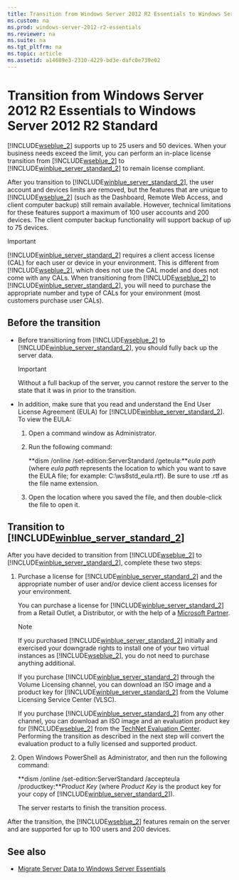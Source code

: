 ```yaml
---
title: Transition from Windows Server 2012 R2 Essentials to Windows Server 2012 R2 Standard
ms.custom: na
ms.prod: windows-server-2012-r2-essentials
ms.reviewer: na
ms.suite: na
ms.tgt_pltfrm: na
ms.topic: article
ms.assetid: a14689e3-2310-4229-bd3e-dafc0e739e02
---
```

# Transition from Windows Server 2012 R2 Essentials to Windows Server 2012 R2 Standard
[!INCLUDE[wseblue_2](../Token/wseblue_2_md.md)] supports up to 25 users and 50 devices. When your business needs exceed the limit, you can perform an in\-place license transition from [!INCLUDE[wseblue_2](../Token/wseblue_2_md.md)] to [!INCLUDE[winblue_server_standard_2](../Token/winblue_server_standard_2_md.md)] to remain license compliant.  
  
After you transition to [!INCLUDE[winblue_server_standard_2](../Token/winblue_server_standard_2_md.md)], the user account and devices limits are removed, but the features that are unique to [!INCLUDE[wseblue_2](../Token/wseblue_2_md.md)] \(such as the Dashboard, Remote Web Access, and client computer backup\) still remain available. However, technical limitations for these features support a maximum of 100 user accounts and 200 devices. The client computer backup functionality will support backup of up to 75 devices.  
  
> [!IMPORTANT]  
> [!INCLUDE[winblue_server_standard_2](../Token/winblue_server_standard_2_md.md)] requires a client access license \(CAL\) for each user or device in your environment. This is different from [!INCLUDE[wseblue_2](../Token/wseblue_2_md.md)], which does not use the CAL model and does not come with any CALs. When transitioning from [!INCLUDE[wseblue_2](../Token/wseblue_2_md.md)] to [!INCLUDE[winblue_server_standard_2](../Token/winblue_server_standard_2_md.md)], you will need to purchase the appropriate number and type of CALs for your environment \(most customers purchase user CALs\).  
  
## Before the transition  
  
-   Before transitioning from [!INCLUDE[wseblue_2](../Token/wseblue_2_md.md)] to [!INCLUDE[winblue_server_standard_2](../Token/winblue_server_standard_2_md.md)], you should fully back up the server data.  
  
    > [!IMPORTANT]  
    > Without a full backup of the server, you cannot restore the server to the state that it was in prior to the transition.  
  
-   In addition, make sure that you read and understand the End User License Agreement \(EULA\) for [!INCLUDE[winblue_server_standard_2](../Token/winblue_server_standard_2_md.md)]. To view the EULA:  
  
    1.  Open a command window as Administrator.  
  
    2.  Run the following command:  
  
        **dism \/online \/set\-edition:ServerStandard \/geteula:***eula path* \(where *eula path* represents the location to which you want to save the EULA file; for example: C:\\ws8std\_eula.rtf\). Be sure to use .rtf as the file name extension.  
  
    3.  Open the location where you saved the file, and then double\-click the file to open it.  
  
## Transition to [!INCLUDE[winblue_server_standard_2](../Token/winblue_server_standard_2_md.md)]  
After you have decided to transition from [!INCLUDE[wseblue_2](../Token/wseblue_2_md.md)] to [!INCLUDE[winblue_server_standard_2](../Token/winblue_server_standard_2_md.md)], complete these two steps:  
  
1.  Purchase a license for [!INCLUDE[winblue_server_standard_2](../Token/winblue_server_standard_2_md.md)] and the appropriate number of user and\/or device client access licenses for your environment.  
  
    You can purchase a license for [!INCLUDE[winblue_server_standard_2](../Token/winblue_server_standard_2_md.md)] from a Retail Outlet, a Distributor, or with the help of a [Microsoft Partner](http://pinpoint.microsoft.com/SelectCulture.aspx).  
  
    > [!NOTE]  
    > If you purchased [!INCLUDE[winblue_server_standard_2](../Token/winblue_server_standard_2_md.md)] initially and exercised your downgrade rights to install one of your two virtual instances as [!INCLUDE[wseblue_2](../Token/wseblue_2_md.md)], you do not need to purchase anything additional.  
    >   
    > If you purchase [!INCLUDE[winblue_server_standard_2](../Token/winblue_server_standard_2_md.md)] through the Volume Licensing channel, you can download an ISO image and a product key for [!INCLUDE[winblue_server_standard_2](../Token/winblue_server_standard_2_md.md)] from the Volume Licensing Service Center \(VLSC\).  
    >   
    > If you purchase [!INCLUDE[winblue_server_standard_2](../Token/winblue_server_standard_2_md.md)] from any other channel, you can download an ISO image and an evaluation product key for [!INCLUDE[wseblue_2](../Token/wseblue_2_md.md)] from the [TechNet Evaluation Center](http://technet.microsoft.com/evalcenter/jj659306.aspx). Performing the transition as described in the next step will convert the evaluation product to a fully licensed and supported product.  
  
2.  Open Windows PowerShell as Administrator, and then run the following command:  
  
    **dism \/online \/set\-edition:ServerStandard \/accepteula \/productkey:***Product Key* \(where *Product Key* is the product key for your copy of [!INCLUDE[winblue_server_standard_2](../Token/winblue_server_standard_2_md.md)]\).  
  
    The server restarts to finish the transition process.  
  
After the transition, the [!INCLUDE[wseblue_2](../Token/wseblue_2_md.md)] features remain on the server and are supported for up to 100 users and 200 devices.  
  
## See also  
  
-   [Migrate Server Data to Windows Server Essentials](../Topic/Migrate-Server-Data-to-Windows-Server-Essentials.md)  
  
